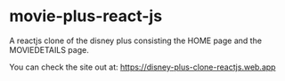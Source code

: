 # movie-plus-react-js

A reactjs clone of the disney plus consisting the HOME page and the MOVIEDETAILS page.

You can check the site out at: https://disney-plus-clone-reactjs.web.app

